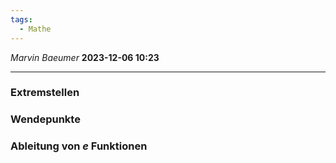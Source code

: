 ```yaml
---
tags:
  - Mathe
---
```

*Marvin Baeumer* **2023-12-06 10:23**

---
### Extremstellen 
### Wendepunkte
### Ableitung von $e$ Funktionen